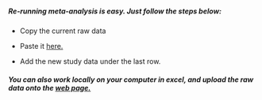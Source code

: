 ##### Re-running meta-analysis is easy. Just follow the steps below:

- Copy the current raw data


- Paste it [here.](https://openmetaanalysis.ocpu.io/home/www/editor.html)

- Add the new study data under the last row.

##### You can also work locally on your computer in excel, and upload the raw data onto the [web page.](https://openmetaanalysis.ocpu.io/home/www/editor.html)
